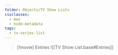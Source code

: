```yaml
---
folder: Objects/TV Show Lists
cssclasses:
  - max
  - hide-metadata
tags:
  - tv-series-list
---
```


> [!movie] Entries
> ![[TV Show List.base#Entries]]
